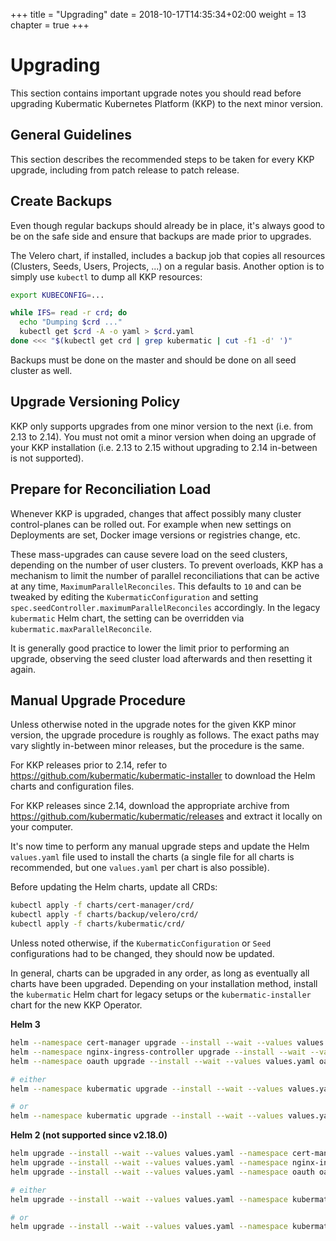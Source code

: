 +++
title = "Upgrading"
date =  2018-10-17T14:35:34+02:00
weight = 13
chapter = true
+++

# Upgrading

This section contains important upgrade notes you should read before upgrading Kubermatic Kubernetes Platform (KKP) to the next minor version.

## General Guidelines

This section describes the recommended steps to be taken for every KKP upgrade,
including from patch release to patch release.

## Create Backups

Even though regular backups should already be in place, it's always good to be
on the safe side and ensure that backups are made prior to upgrades.

The Velero chart, if installed, includes a backup job that copies all resources
(Clusters, Seeds, Users, Projects, ...) on a regular basis. Another option is
to simply use `kubectl` to dump all KKP resources:

```bash
export KUBECONFIG=...

while IFS= read -r crd; do
  echo "Dumping $crd ..."
  kubectl get $crd -A -o yaml > $crd.yaml
done <<< "$(kubectl get crd | grep kubermatic | cut -f1 -d' ')"
```

Backups must be done on the master and should be done on all seed cluster as
well.

## Upgrade Versioning Policy

KKP only supports upgrades from one minor version to the next (i.e. from 2.13 to 2.14).
You must not omit a minor version when doing an upgrade of your KKP installation
(i.e. 2.13 to 2.15 without upgrading to 2.14 in-between is not supported).

## Prepare for Reconciliation Load

Whenever KKP is upgraded, changes that affect possibly many cluster control-planes
can be rolled out. For example when new settings on Deployments are set, Docker
image versions or registries change, etc.

These mass-upgrades can cause severe load on the seed clusters, depending on the
number of user clusters. To prevent overloads, KKP has a mechanism to limit the
number of parallel reconciliations that can be active at any time,
`MaximumParallelReconciles`. This defaults to `10` and can be tweaked by editing
the `KubermaticConfiguration` and setting `spec.seedController.maximumParallelReconciles`
accordingly. In the legacy `kubermatic` Helm chart, the setting can be overridden
via `kubermatic.maxParallelReconcile`.

It is generally good practice to lower the limit prior to performing an upgrade,
observing the seed cluster load afterwards and then resetting it again.

## Manual Upgrade Procedure

Unless otherwise noted in the upgrade notes for the given KKP minor version, the
upgrade procedure is roughly as follows. The exact paths may vary slightly
in-between minor releases, but the procedure is the same.

For KKP releases prior to 2.14, refer to https://github.com/kubermatic/kubermatic-installer
to download the Helm charts and configuration files.

For KKP releases since 2.14, download the appropriate archive from
https://github.com/kubermatic/kubermatic/releases and extract it locally on your
computer.

It's now time to perform any manual upgrade steps and update the Helm `values.yaml`
file used to install the charts (a single file for all charts is recommended, but
one `values.yaml` per chart is also possible).

Before updating the Helm charts, update all CRDs:

```bash
kubectl apply -f charts/cert-manager/crd/
kubectl apply -f charts/backup/velero/crd/
kubectl apply -f charts/kubermatic/crd/
```

Unless noted otherwise, if the `KubermaticConfiguration` or `Seed` configurations
had to be changed, they should now be updated.

In general, charts can be upgraded in any order, as long as eventually all
charts have been upgraded. Depending on your installation method, install the
`kubermatic` Helm chart for legacy setups or the `kubermatic-installer` chart for
the new KKP Operator.

**Helm 3**

```bash
helm --namespace cert-manager upgrade --install --wait --values values.yaml cert-manager charts/cert-manager/
helm --namespace nginx-ingress-controller upgrade --install --wait --values values.yaml nginx-ingress-controller charts/nginx-ingress-controller/
helm --namespace oauth upgrade --install --wait --values values.yaml oauth charts/oauth/

# either
helm --namespace kubermatic upgrade --install --wait --values values.yaml kubermatic-operator charts/kubermatic-operator/

# or
helm --namespace kubermatic upgrade --install --wait --values values.yaml kubermatic charts/kubermatic/
```

**Helm 2 (not supported since v2.18.0)**

```bash
helm upgrade --install --wait --values values.yaml --namespace cert-manager cert-manager charts/cert-manager/
helm upgrade --install --wait --values values.yaml --namespace nginx-ingress-controller nginx-ingress-controller charts/nginx-ingress-controller/
helm upgrade --install --wait --values values.yaml --namespace oauth oauth charts/oauth/

# either
helm upgrade --install --wait --values values.yaml --namespace kubermatic kubermatic-operator charts/kubermatic-operator/

# or
helm upgrade --install --wait --values values.yaml --namespace kubermatic kubermatic charts/kubermatic/
```
